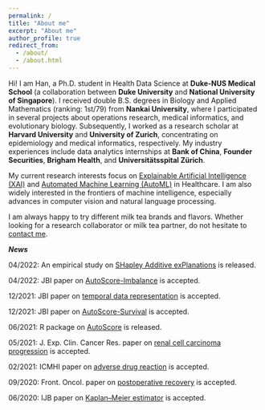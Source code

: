 ```yaml
---
permalink: /
title: "About me"
excerpt: "About me"
author_profile: true
redirect_from: 
  - /about/
  - /about.html
---
```


Hi! I am Han, a Ph.D. student in Health Data Science at **Duke-NUS Medical School** (a collaboration between **Duke University** and **National University of Singapore**). I received double B.S. degrees in Biology and Applied Mathematics (ranking: 1st/79) from **Nankai University**, where I participated in several projects about operations research, medical informatics, and evolutionary biology. Subsequently, I worked as a research scholar at **Harvard University** and **University of Zurich**, concentrating on epidemiology and medical informatics, respectively. My industry experiences include data analytics internships at **Bank of China**, **Founder Securities**, **Brigham Health**, and **Universitätsspital Zürich**.

My current research interests focus on [Explainable Artificial Intelligence (XAI)](https://en.wikipedia.org/wiki/Explainable_artificial_intelligence) and [Automated Machine Learning (AutoML)](https://en.wikipedia.org/wiki/Automated_machine_learning) in Healthcare. I am also widely interested in the frontiers of machine intelligence, especially advances in computer vision and natural language processing.

I am always happy to try different milk tea brands and flavors. Whether looking for a research collaborator or milk tea partner, do not hesitate to <a href="mailto:yuan.han@u.duke.nus.edu">contact me</a>.

***News***

04/2022: An empirical study on [SHapley Additive exPlanations](https://arxiv.org/abs/2204.11351) is released.

04/2022: JBI paper on [AutoScore-Imbalance](https://www.sciencedirect.com/science/article/abs/pii/S1532046422000880) is accepted.

12/2021: JBI paper on [temporal data representation](https://www.sciencedirect.com/science/article/abs/pii/S1532046421003099) is accepted.

12/2021: JBI paper on [AutoScore-Survival](https://www.sciencedirect.com/science/article/abs/pii/S1532046421002884) is accepted.

06/2021: R package on [AutoScore](https://cran.r-project.org/web/packages/AutoScore/index.html) is released.

05/2021: J. Exp. Clin. Cancer Res. paper on [renal cell carcinoma progression](https://link.springer.com/article/10.1186/s13046-021-01980-0) is accepted.

02/2021: ICMHI paper on [adverse drug reaction](https://dl.acm.org/doi/abs/10.1145/3472813.3472817) is accepted.

09/2020: Front. Oncol. paper on [postoperative recovery](https://www.frontiersin.org/articles/10.3389/fonc.2020.513874/full) is accepted.

06/2020: IJB paper on [Kaplan–Meier estimator](https://www.degruyter.com/document/doi/10.1515/ijb-2019-0095/html) is accepted.